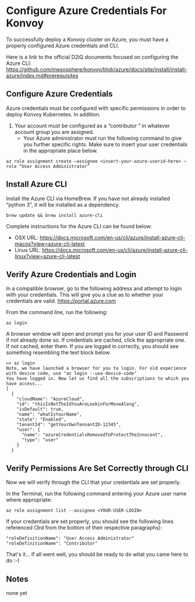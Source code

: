 # Configure Azure Credentials For Konvoy
To successfully deploy a Konvoy cluster on Azure, you must have a properly configured Azure credentials and CLI.

Here is a link to the official D2iQ documents focused on configuring the Azure CLI:
https://github.com/mesosphere/konvoy/blob/azure/docs/site/install/install-azure/index.md#prerequisites


## Configure Azure Credentials
Azure credentials must be configured with specific permissions in order to deploy Konvoy Kubernetes.  In addition.

1.  Your account must be configured as a “contributor “ in whatever account group you are assigned.
    * Your Azure administrator must run the following command to give you further specific rights.  Make sure to insert your user credentials in the appropriate place below.
```
az role assignment create —assignee <insert-your-azure-userid-here> —role “User Access Administrator”
```


## Install Azure CLI
Install the Azure CLI via HomeBrew.  If you have not already installed “python 3”, it will be installed as a dependency.
```
brew update && brew install azure-cli
```

Complete instructions for the Azure CLI can be found below:

* OSX URL: https://docs.microsoft.com/en-us/cli/azure/install-azure-cli-macos?view=azure-cli-latest
* Linux URL: https://docs.microsoft.com/en-us/cli/azure/install-azure-cli-linux?view=azure-cli-latest


## Verify Azure Credentials and Login
In a compatible browser, go to the following address and attempt to login with your credentials.  This will give you a clue as to whether your credentials are valid.
<https://portal.azure.com>

From the command line, run the following:
```
az login
```
A browser window will open and prompt you for your user ID and Password if not already done so.  If credentials are cached, click the appropriate one.  If not cached, enter them.  If you are logged in correctly, you should see something resembling the text block below.
```
=> az login
Note, we have launched a browser for you to login. For old experience with device code, use "az login --use-device-code"
You have logged in. Now let us find all the subscriptions to which you have access...
[
  {
    "cloudName": "AzureCloud",
    "id": "thisIsNotTheIdYouAreLookinForMoveAlong",
    "isDefault": true,
    "name": "whatIsYourName",
    "state": "Enabled",
    "tenantId": "getYourOwnTennantID-12345",
    "user": {
      "name": "azureCredentialsRemovedToProtectTheInnocent",
      "type": "user"
    }
  }
```
 

## Verify Permissions Are Set Correctly through CLI
Now we will verify through the CLI that your credentials are set properly.

In the Terminal, run the following command entering your Azure user name where appropriate:
```
az role assignment list --assignee <YOUR-USER-LOGIN>
```

If your credentials are set properly, you should see the following lines referenced (3rd from the bottom of their respective paragraphs):
```
"roleDefinitionName": "User Access Administrator"
"roleDefinitionName": "Contributor"
```

That's it... If all went well, you should be ready to do what you came here to do :-)


## Notes
none yet
